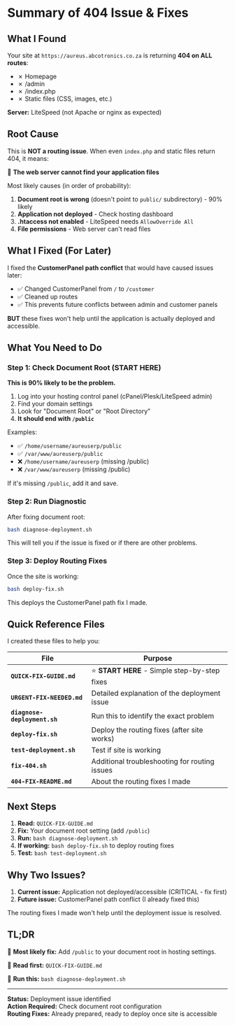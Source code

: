 # Summary of 404 Issue & Fixes

## What I Found

Your site at `https://aureus.abcotronics.co.za` is returning **404 on ALL routes**:
- ✗ Homepage
- ✗ /admin
- ✗ /index.php
- ✗ Static files (CSS, images, etc.)

**Server:** LiteSpeed (not Apache or nginx as expected)

## Root Cause

This is **NOT a routing issue**. When even `index.php` and static files return 404, it means:

🔴 **The web server cannot find your application files**

Most likely causes (in order of probability):
1. **Document root is wrong** (doesn't point to `public/` subdirectory) - 90% likely
2. **Application not deployed** - Check hosting dashboard
3. **.htaccess not enabled** - LiteSpeed needs `AllowOverride All`
4. **File permissions** - Web server can't read files

## What I Fixed (For Later)

I fixed the **CustomerPanel path conflict** that would have caused issues later:
- ✅ Changed CustomerPanel from `/` to `/customer`
- ✅ Cleaned up routes
- ✅ This prevents future conflicts between admin and customer panels

**BUT** these fixes won't help until the application is actually deployed and accessible.

## What You Need to Do

### Step 1: Check Document Root (START HERE)

**This is 90% likely to be the problem.**

1. Log into your hosting control panel (cPanel/Plesk/LiteSpeed admin)
2. Find your domain settings
3. Look for "Document Root" or "Root Directory"
4. **It should end with `/public`**

Examples:
- ✅ `/home/username/aureuserp/public`
- ✅ `/var/www/aureuserp/public`
- ❌ `/home/username/aureuserp` (missing /public)
- ❌ `/var/www/aureuserp` (missing /public)

If it's missing `/public`, add it and save.

### Step 2: Run Diagnostic

After fixing document root:
```bash
bash diagnose-deployment.sh
```

This will tell you if the issue is fixed or if there are other problems.

### Step 3: Deploy Routing Fixes

Once the site is working:
```bash
bash deploy-fix.sh
```

This deploys the CustomerPanel path fix I made.

## Quick Reference Files

I created these files to help you:

| File | Purpose |
|------|---------|
| **`QUICK-FIX-GUIDE.md`** | ⭐ **START HERE** - Simple step-by-step fixes |
| **`URGENT-FIX-NEEDED.md`** | Detailed explanation of the deployment issue |
| **`diagnose-deployment.sh`** | Run this to identify the exact problem |
| **`deploy-fix.sh`** | Deploy the routing fixes (after site works) |
| **`test-deployment.sh`** | Test if site is working |
| **`fix-404.sh`** | Additional troubleshooting for routing issues |
| **`404-FIX-README.md`** | About the routing fixes I made |

## Next Steps

1. **Read:** `QUICK-FIX-GUIDE.md`
2. **Fix:** Your document root setting (add `/public`)
3. **Run:** `bash diagnose-deployment.sh`
4. **If working:** `bash deploy-fix.sh` to deploy routing fixes
5. **Test:** `bash test-deployment.sh`

## Why Two Issues?

1. **Current issue:** Application not deployed/accessible (CRITICAL - fix first)
2. **Future issue:** CustomerPanel path conflict (I already fixed this)

The routing fixes I made won't help until the deployment issue is resolved.

## TL;DR

🎯 **Most likely fix:** Add `/public` to your document root in hosting settings.

📖 **Read first:** `QUICK-FIX-GUIDE.md`

🔧 **Run this:** `bash diagnose-deployment.sh`

---

**Status:** Deployment issue identified  
**Action Required:** Check document root configuration  
**Routing Fixes:** Already prepared, ready to deploy once site is accessible  

